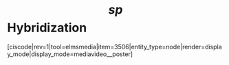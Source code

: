 # $$sp$$ Hybridization


[ciscode|rev=1|tool=elmsmedia|item=3506|entity_type=node|render=display_mode|display_mode=mediavideo__poster]

<houck-math> </houck-math>